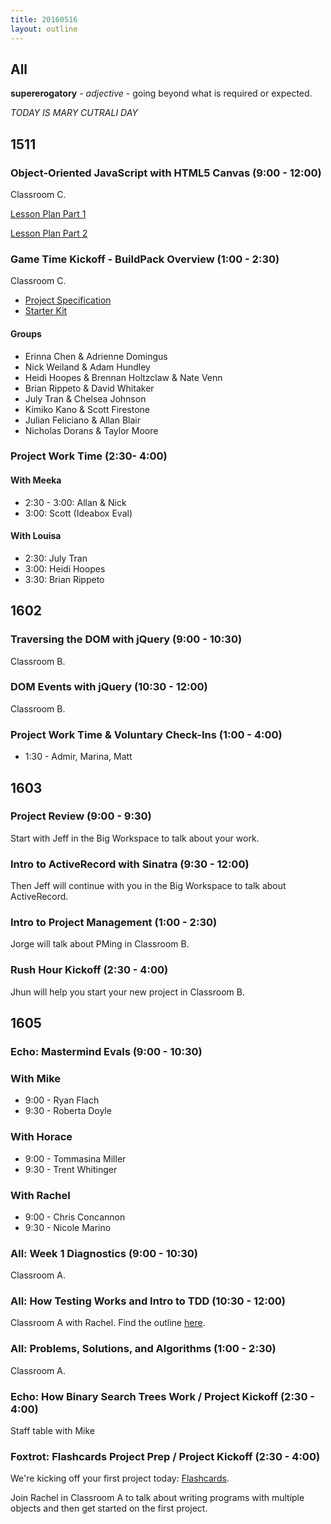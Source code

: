 ```yaml
---
title: 20160516
layout: outline
---
```


## All

**supererogatory** - _adjective_ - going beyond what is required or
expected.

*TODAY IS MARY CUTRALI DAY*

## 1511

### Object-Oriented JavaScript with HTML5 Canvas (9:00 - 12:00)

Classroom C.

[Lesson Plan Part 1](https://github.com/mdn/advanced-js-fundamentals-ck/blob/gh-pages/tutorials/03-object-oriented-javascript/03-canvas-and-object-oriented-javascript.md)

[Lesson Plan Part 2](https://github.com/mdn/advanced-js-fundamentals-ck/blob/gh-pages/tutorials/03-object-oriented-javascript/01-introduction-to-object-oriented-javascript.md)

### Game Time Kickoff - BuildPack Overview (1:00 - 2:30)

Classroom C.

- [Project Specification](https://github.com/turingschool/lesson_plans/blob/master/ruby_04-apis_and_scalability/gametime_project.markdown)
- [Starter Kit](https://github.com/turingschool-examples/game-time-starter-kit)

#### Groups

* Erinna Chen & Adrienne Domingus
* Nick Weiland & Adam Hundley
* Heidi Hoopes & Brennan Holtzclaw & Nate Venn
* Brian Rippeto & David Whitaker
* July Tran & Chelsea Johnson
* Kimiko Kano & Scott Firestone
* Julian Feliciano & Allan Blair
* Nicholas Dorans & Taylor Moore

### Project Work Time (2:30- 4:00)

#### With Meeka

- 2:30 - 3:00: Allan & Nick
- 3:00: Scott (Ideabox Eval)

#### With Louisa

- 2:30: July Tran
- 3:00: Heidi Hoopes
- 3:30: Brian Rippeto

## 1602

### Traversing the DOM with jQuery (9:00 - 10:30)

Classroom B.

### DOM Events with jQuery (10:30 - 12:00)

Classroom B.

### Project Work Time & Voluntary Check-Ins (1:00 - 4:00)

  * 1:30 - Admir, Marina, Matt


## 1603

### Project Review (9:00 - 9:30)

Start with Jeff in the Big Workspace to talk about your work.

### Intro to ActiveRecord with Sinatra (9:30 - 12:00)

Then Jeff will continue with you in the Big Workspace to talk about ActiveRecord.

### Intro to Project Management (1:00 - 2:30)

Jorge will talk about PMing in Classroom B.

### Rush Hour Kickoff (2:30 - 4:00)

Jhun will help you start your new project in Classroom B.


## 1605

### Echo: Mastermind Evals (9:00 - 10:30)

### With Mike
* 9:00 - Ryan Flach
* 9:30 - Roberta Doyle

### With Horace
* 9:00 - Tommasina Miller
* 9:30 - Trent Whitinger

### With Rachel
* 9:00 - Chris Concannon
* 9:30 - Nicole Marino

### All: Week 1 Diagnostics (9:00 - 10:30)

Classroom A.

### All: How Testing Works and Intro to TDD (10:30 - 12:00)

Classroom A with Rachel. Find the outline [here](https://github.com/turingschool/lesson_plans/blob/master/ruby_01-object_oriented_programming_with_ruby/how_testing_works.markdown).

### All: Problems, Solutions, and Algorithms (1:00 - 2:30)

Classroom A.

### Echo: How Binary Search Trees Work / Project Kickoff (2:30 - 4:00)

Staff table with Mike

### Foxtrot: Flashcards Project Prep / Project Kickoff (2:30 - 4:00)

We're kicking off your first project today: [Flashcards](https://github.com/turingschool/curriculum/blob/master/source/projects/flashcards.markdown).

Join Rachel in Classroom A to talk about writing programs with multiple objects and then get started on the first project.
